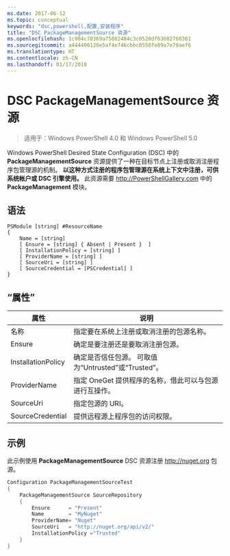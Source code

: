 ```yaml
---
ms.date: 2017-06-12
ms.topic: conceptual
keywords: "dsc,powershell,配置,安装程序"
title: "DSC PackageManagementSource 资源"
ms.openlocfilehash: 1c904c70369a75802484c3c0520df63602760361
ms.sourcegitcommit: a444406120e5af4e746cbbc0558fe89a7e78aef6
ms.translationtype: HT
ms.contentlocale: zh-CN
ms.lasthandoff: 01/17/2018
---
```

# <a name="dsc-packagemanagementsource-resource"></a>DSC PackageManagementSource 资源

> 适用于：Windows PowerShell 4.0 和 Windows PowerShell 5.0

Windows PowerShell Desired State Configuration (DSC) 中的 **PackageManagementSource** 资源提供了一种在目标节点上注册或取消注册程序包管理源的机制。 **以这种方式注册的程序包管理源在系统上下文中注册，可供系统帐户或 DSC 引擎使用。** 此资源需要 http://PowerShellGallery.com 中的 **PackageManagement** 模块。

## <a name="syntax"></a>语法

```
PSModule [string] #ResourceName
{
    Name = [string]
    [ Ensure = [string] { Absent | Present }  ]
    [ InstallationPolicy = [string] ]
    [ ProviderName = [string] ]
    [ SourceUri = [string] ]
    [ SourceCredential = [PSCredential] ]
}
```

## <a name="properties"></a>“属性”
|  属性  |  说明   | 
|---|---| 
| 名称| 指定要在系统上注册或取消注册的包源名称。| 
| Ensure| 确定是要注册还是要取消注册包源。| 
| InstallationPolicy| 确定是否信任包源。 可取值为“Untrusted”或“Trusted”。| 
| ProviderName| 指定 OneGet 提供程序的名称，借此可以与包源进行互操作。| 
| SourceUri| 指定包源的 URI。| 
| SourceCredential| 提供远程源上程序包的访问权限。| 

## <a name="example"></a>示例

此示例使用 **PackageManagementSource** DSC 资源注册 http://nuget.org 包源。

```powershell
Configuration PackageManagementSourceTest
{    
    PackageManagementSource SourceRepository
    {
        Ensure      = "Present" 
        Name        = "MyNuget" 
        ProviderName= "Nuget" 
        SourceUri   = "http://nuget.org/api/v2/"   
        InstallationPolicy ="Trusted" 
    }
}
```

